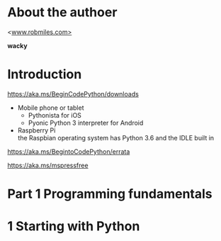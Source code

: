 # About the authoer

<www.robmiles.com>

**wacky**

# Introduction

<https://aka.ms/BeginCodePython/downloads>

-   Mobile phone or tablet  
    -   Pythonista for iOS
    -   Pyonic Python 3 interpreter for Android
-   Raspberry Pi  
    the Raspbian operating system has Python 3.6 and the IDLE built in

<https://aka.ms/BegintoCodePython/errata>

<https://aka.ms/mspressfree>

# Part 1 Programming fundamentals

# 1 Starting with Python
